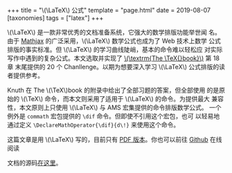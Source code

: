 +++
title = "\\(\\LaTeX\\) 公式"
template = "page.html" 
date = 2019-08-07
[taxonomies]
tags = ["latex"]
+++

\\(\LaTeX\\) 是一款非常优秀的文档准备系统，它强大的数学排版功能举世闻
名。由于 [Mathjax](https://www.mathjax.org/) 的广泛采用，\\(\LaTeX\\) 数学公式也成为了 Web 技术上数学
公式排版的事实标准。但 \\(\LaTeX\\) 的学习曲线陡峭，基本的命令难以轻松应
对实际写作中遇到的复杂公式。本文选取并实现了 [\\(\textrm{The \TeX{}book}\\)](https://ctan.org/pkg/texbook) 第 18 章
末尾提供的 20 个 Chanllenge。以期为想要深入学习 \\(\LaTeX\\) 公式排版的读
者提供参考。

<!-- more -->

Knuth 在 The \\(\TeX\\)book 的附录中给出了全部习题的答案，但全部使用
的是原始的 \\(\TeX\\) 命令，而本文则采用了适用于 \\(\LaTeX\\) 的命令。为提供最大
兼容性，本文原则上只使用 \\(\LaTeX\\) 与 AMS 宏集提供的命令排版数学公式。
一个例外是 `commath` 宏包提供的 `\dif` 命令。但即使不引用这个宏包，也可
以轻易地通过定义 `\DeclareMathOperator{\dif}{d\!}` 来使用这个命令。

这篇文章是用 \\(\LaTeX\\) 写的，目前只有 [PDF 版本](latex-math/TeXbookFormula.pdf)。你也可以前往 [Github](https://github.com/peng1999/blog/blob/master/content/latex-math/TeXbookFormula.pdf) 在线阅读

文档的源码[在这里](latex-math/TeXbookFormula.tex)。

